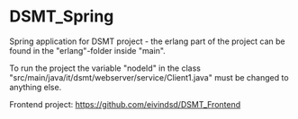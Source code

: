 # DSMT_Spring
Spring application for DSMT project - the erlang part of the project can be found in the 
"erlang"-folder inside "main".

To run the project the variable "nodeId" in the class "src/main/java/it/dsmt/webserver/service/Client1.java" must
be changed to anything else. 

Frontend project: https://github.com/eivindsd/DSMT_Frontend


